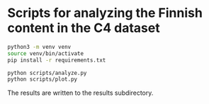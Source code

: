 # Scripts for analyzing the Finnish content in the C4 dataset

```sh
python3 -m venv venv
source venv/bin/activate
pip install -r requirements.txt

python scripts/analyze.py
python scripts/plot.py
```

The results are written to the results subdirectory.
